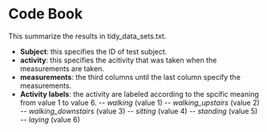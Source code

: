 # Code Book

This summarize the results in tidy_data_sets.txt. 

  - **Subject**: this specifies the ID of test subject. 
  - **activity**: this specifies the acitivity that was taken when the measurements are taken. 
  - **measurements**: the third columns until the last column specify the measurements. 
  - **Activity labels**: the activity are labeled according to the spcific meaning from value 1 to value 6. 
    -- *walking* (value 1)
    -- *walking_upstairs* (value 2)
    -- *walking_downstairs* (value 3)
    -- *sitting* (value 4)
    -- *standing* (value 5)
    -- *laying* (value 6)
